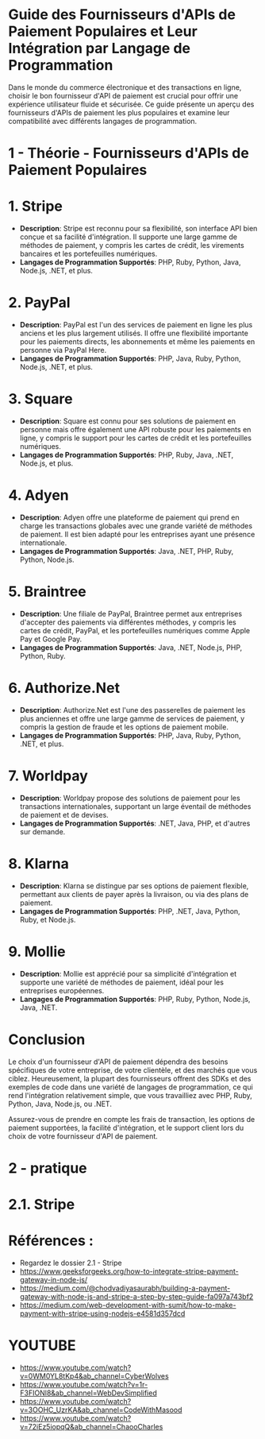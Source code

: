 # Guide des Fournisseurs d'APIs de Paiement Populaires et Leur Intégration par Langage de Programmation

Dans le monde du commerce électronique et des transactions en ligne, choisir le bon fournisseur d'API de paiement est crucial pour offrir une expérience utilisateur fluide et sécurisée. Ce guide présente un aperçu des fournisseurs d'APIs de paiement les plus populaires et examine leur compatibilité avec différents langages de programmation.

# 1 - Théorie - Fournisseurs d'APIs de Paiement Populaires

# 1. Stripe
- **Description**: Stripe est reconnu pour sa flexibilité, son interface API bien conçue et sa facilité d'intégration. Il supporte une large gamme de méthodes de paiement, y compris les cartes de crédit, les virements bancaires et les portefeuilles numériques.
- **Langages de Programmation Supportés**: PHP, Ruby, Python, Java, Node.js, .NET, et plus.

# 2. PayPal
- **Description**: PayPal est l'un des services de paiement en ligne les plus anciens et les plus largement utilisés. Il offre une flexibilité importante pour les paiements directs, les abonnements et même les paiements en personne via PayPal Here.
- **Langages de Programmation Supportés**: PHP, Java, Ruby, Python, Node.js, .NET, et plus.

# 3. Square
- **Description**: Square est connu pour ses solutions de paiement en personne mais offre également une API robuste pour les paiements en ligne, y compris le support pour les cartes de crédit et les portefeuilles numériques.
- **Langages de Programmation Supportés**: PHP, Ruby, Java, .NET, Node.js, et plus.

# 4. Adyen
- **Description**: Adyen offre une plateforme de paiement qui prend en charge les transactions globales avec une grande variété de méthodes de paiement. Il est bien adapté pour les entreprises ayant une présence internationale.
- **Langages de Programmation Supportés**: Java, .NET, PHP, Ruby, Python, Node.js.

# 5. Braintree
- **Description**: Une filiale de PayPal, Braintree permet aux entreprises d'accepter des paiements via différentes méthodes, y compris les cartes de crédit, PayPal, et les portefeuilles numériques comme Apple Pay et Google Pay.
- **Langages de Programmation Supportés**: Java, .NET, Node.js, PHP, Python, Ruby.

# 6. Authorize.Net
- **Description**: Authorize.Net est l'une des passerelles de paiement les plus anciennes et offre une large gamme de services de paiement, y compris la gestion de fraude et les options de paiement mobile.
- **Langages de Programmation Supportés**: PHP, Java, Ruby, Python, .NET, et plus.

# 7. Worldpay
- **Description**: Worldpay propose des solutions de paiement pour les transactions internationales, supportant un large éventail de méthodes de paiement et de devises.
- **Langages de Programmation Supportés**: .NET, Java, PHP, et d'autres sur demande.

# 8. Klarna
- **Description**: Klarna se distingue par ses options de paiement flexible, permettant aux clients de payer après la livraison, ou via des plans de paiement.
- **Langages de Programmation Supportés**: PHP, .NET, Java, Python, Ruby, et Node.js.

# 9. Mollie
- **Description**: Mollie est apprécié pour sa simplicité d'intégration et supporte une variété de méthodes de paiement, idéal pour les entreprises européennes.
- **Langages de Programmation Supportés**: PHP, Ruby, Python, Node.js, Java, .NET.

# Conclusion

Le choix d'un fournisseur d'API de paiement dépendra des besoins spécifiques de votre entreprise, de votre clientèle, et des marchés que vous ciblez. Heureusement, la plupart des fournisseurs offrent des SDKs et des exemples de code dans une variété de langages de programmation, ce qui rend l'intégration relativement simple, que vous travailliez avec PHP, Ruby, Python, Java, Node.js, ou .NET.

Assurez-vous de prendre en compte les frais de transaction, les options de paiement supportées, la facilité d'intégration, et le support client lors du choix de votre fournisseur d'API de paiement.


# 2 - pratique

# 2.1. Stripe
# Références : 
- Regardez le dossier 2.1 - Stripe
- https://www.geeksforgeeks.org/how-to-integrate-stripe-payment-gateway-in-node-js/
- https://medium.com/@chodvadiyasaurabh/building-a-payment-gateway-with-node-js-and-stripe-a-step-by-step-guide-fa097a743bf2
- https://medium.com/web-development-with-sumit/how-to-make-payment-with-stripe-using-nodejs-e4581d357dcd

# YOUTUBE
- https://www.youtube.com/watch?v=0WM0YL8tKp4&ab_channel=CyberWolves
- https://www.youtube.com/watch?v=1r-F3FIONl8&ab_channel=WebDevSimplified
- https://www.youtube.com/watch?v=3OOHC_UzrKA&ab_channel=CodeWithMasood
- https://www.youtube.com/watch?v=72iEz5iopqQ&ab_channel=ChaooCharles



